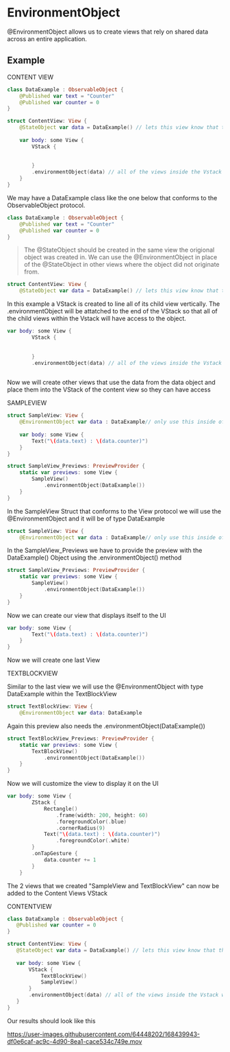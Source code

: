 # EnvironmentObject
@EnvironmentObject allows us to create views that rely on shared data across an entire application. 

## Example

CONTENT VIEW

``` swift
class DataExample : ObservableObject {
    @Published var text = "Counter"
    @Published var counter = 0
}

struct ContentView: View {
    @StateObject var data = DataExample() // lets this view know that the object exists inside this view
    
    var body: some View {
        VStack {
            
            
        }
        .environmentObject(data) // all of the views inside the Vstack will have access to the data object
    }
}
```

We may have a DataExample class like the one below that conforms to the ObservableObject protocol. 

``` swift
class DataExample : ObservableObject {
    @Published var text = "Counter"
    @Published var counter = 0
}
```

> The @StateObject should be created in the same view the origional object was created in. We can use the @EnvironmentObject in place of the @StateObject in other views where the object did not originate from.

``` swift
struct ContentView: View {
    @StateObject var data = DataExample() // lets this view know that the object exists inside this view
```

In this example a VStack is created to line all of its child view vertically. The .environmentObject will be attatched to the end of the VStack so that all of the child views within the Vstack will have access to the object. 

``` swift
var body: some View {
        VStack {
            
            
        }
        .environmentObject(data) // all of the views inside the Vstack will have access to the data object
    
```


Now we will create other views that use the data from the data object and place them into the VStack of the content view so they can have access 

SAMPLEVIEW

``` swift
struct SampleView: View {
    @EnvironmentObject var data : DataExample// only use this inside of a view that has the parent view of the environmentObject data
    
    var body: some View {
        Text("\(data.text) : \(data.counter)")
    }
}

struct SampleView_Previews: PreviewProvider {
    static var previews: some View {
        SampleView()
            .environmentObject(DataExample())
    }
}
```

In the SampleView Struct that conforms to the View protocol we will use the @EnvironmentObject and it will be of type DataExample

``` swift
struct SampleView: View {
    @EnvironmentObject var data : DataExample// only use this inside of a view that has the parent view of the environmentObject data
```


In the SampleView_Previews we have to provide the preview with the DataExample() Object using the .environmentObject() method

``` swift
struct SampleView_Previews: PreviewProvider {
    static var previews: some View {
        SampleView()
            .environmentObject(DataExample())
    }
}
```
Now we can create our view that displays itself to the UI

``` swift
var body: some View {
        Text("\(data.text) : \(data.counter)")
    }
}
```

Now we will create one last View

TEXTBLOCKVIEW

Similar to the last view we will use the @EnvironmentObject with type DataExample within the TextBlockView

``` swift
struct TextBlockView: View {
    @EnvironmentObject var data: DataExample
``` 


Again this preview also needs the .environmentObject(DataExample()) 

``` swift
struct TextBlockView_Previews: PreviewProvider {
    static var previews: some View {
        TextBlockView()
            .environmentObject(DataExample())
    }
}
```

Now we will customize the view to display it on the UI

``` swift
var body: some View {
        ZStack {
            Rectangle()
                .frame(width: 200, height: 60)
                .foregroundColor(.blue)
                .cornerRadius(9)
            Text("\(data.text) : \(data.counter)")
                .foregroundColor(.white)
        }
        .onTapGesture {
            data.counter += 1
        }
    }
```
The 2 views that we created "SampleView and TextBlockView" can now be added to the Content Views VStack
    
 CONTENTVIEW
 ``` swift
 class DataExample : ObservableObject {
    @Published var counter = 0
}

struct ContentView: View {
    @StateObject var data = DataExample() // lets this view know that the object exists inside this view
    
    var body: some View {
        VStack {
            TextBlockView()
            SampleView()
        }
        .environmentObject(data) // all of the views inside the Vstack will have access to the data object
    }
}
```    
Our results should look like this


https://user-images.githubusercontent.com/64448202/168439943-df0e6caf-ac9c-4d90-8ea1-cace534c749e.mov


    

